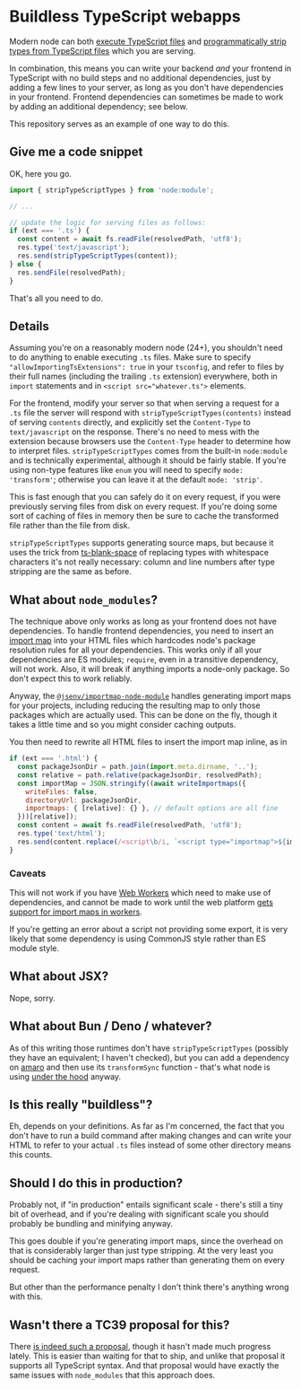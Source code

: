 # Buildless TypeScript webapps

Modern node can both [execute TypeScript files](https://nodejs.org/en/learn/typescript/run-natively) and [programmatically strip types from TypeScript files](https://nodejs.org/api/module.html#modulestriptypescripttypescode-options) which you are serving.

In combination, this means you can write your backend _and_ your frontend in TypeScript with no build steps and no additional dependencies, just by adding a few lines to your server, as long as you don't have dependencies in your frontend. Frontend dependencies can sometimes be made to work by adding an additional dependency; see below.

This repository serves as an example of one way to do this.

## Give me a code snippet

OK, here you go.

```ts
import { stripTypeScriptTypes } from 'node:module';

// ...

// update the logic for serving files as follows:
if (ext === '.ts') {
  const content = await fs.readFile(resolvedPath, 'utf8');
  res.type('text/javascript');
  res.send(stripTypeScriptTypes(content));
} else {
  res.sendFile(resolvedPath);
}
```

That's all you need to do.

## Details

Assuming you're on a reasonably modern node (24+), you shouldn't need to do anything to enable executing `.ts` files. Make sure to specify `"allowImportingTsExtensions": true` in your `tsconfig`, and refer to files by their full names (including the trailing `.ts` extension) everywhere, both in `import` statements and in `<script src="whatever.ts">` elements.

For the frontend, modify your server so that when serving a request for a `.ts` file the server will respond with `stripTypeScriptTypes(contents)` instead of serving `contents` directly, and explicitly set the `Content-Type` to `text/javascript` on the response. There's no need to mess with the extension because browsers use the `Content-Type` header to determine how to interpret files. `stripTypeScriptTypes` comes from the built-in `node:module` and is technically experimental, although it should be fairly stable. If you're using non-type features like `enum` you will need to specify `mode: 'transform'`; otherwise you can leave it at the default `mode: 'strip'`.

This is fast enough that you can safely do it on every request, if you were previously serving files from disk on every request. If you're doing some sort of caching of files in memory then be sure to cache the transformed file rather than the file from disk.

`stripTypeScriptTypes` supports generating source maps, but because it uses the trick from [ts-blank-space](https://github.com/bloomberg/ts-blank-space) of replacing types with whitespace characters it's not really necessary: column and line numbers after type stripping are the same as before.

## What about `node_modules`?

The technique above only works as long as your frontend does not have dependencies. To handle frontend dependencies, you need to insert an [import map](https://developer.mozilla.org/en-US/docs/Web/HTML/Reference/Elements/script/type/importmap) into your HTML files which hardcodes node's package resolution rules for all your dependencies. This works only if all your dependencies are ES modules; `require`, even in a transitive dependency, will not work. Also, it will break if anything imports a node-only package. So don't expect this to work reliably.

Anyway, the [`@jsenv/importmap-node-module`](https://www.npmjs.com/package/@jsenv/importmap-node-module) handles generating import maps for your projects, including reducing the resulting map to only those packages which are actually used. This can be done on the fly, though it takes a little time and so you might consider caching outputs.

You then need to rewrite all HTML files to insert the import map inline, as in

```js
if (ext === '.html') {
  const packageJsonDir = path.join(import.meta.dirname, '..');
  const relative = path.relative(packageJsonDir, resolvedPath);
  const importMap = JSON.stringify((await writeImportmaps({
    writeFiles: false,
    directoryUrl: packageJsonDir,
    importmaps: { [relative]: {} }, // default options are all fine
  }))[relative]);
  const content = await fs.readFile(resolvedPath, 'utf8');
  res.type('text/html');
  res.send(content.replace(/<script\b/i, `<script type="importmap">${importMap}</script><script`));
}
```

### Caveats

This will not work if you have [Web Workers](https://developer.mozilla.org/en-US/docs/Web/API/Worker) which need to make use of dependencies, and cannot be made to work until the web platform [gets support for import maps in workers](https://github.com/whatwg/html/pull/10858).

If you're getting an error about a script not providing some export, it is very likely that some dependency is using CommonJS style rather than ES module style.

## What about JSX?

Nope, sorry.

## What about Bun / Deno / whatever?

As of this writing those runtimes don't have `stripTypeScriptTypes` (possibly they have an equivalent; I haven't checked), but you can add a dependency on [amaro](https://www.npmjs.com/package/amaro) and then use its `transformSync` function - that's what node is using [under the hood](https://github.com/nodejs/node/blob/793a2792d5777cd59ec150e445196ffbabbc1421/lib/internal/modules/typescript.js#L47-L48) anyway.

## Is this really "buildless"?

Eh, depends on your definitions. As far as I'm concerned, the fact that you don't have to run a build command after making changes and can write your HTML to refer to your actual `.ts` files instead of some other directory means this counts.

## Should I do this in production?

Probably not, if "in production" entails significant scale - there's still a tiny bit of overhead, and if you're dealing with significant scale you should probably be bundling and minifying anyway.

This goes double if you're generating import maps, since the overhead on that is considerably larger than just type stripping. At the very least you should be caching your import maps rather than generating them on every request.

But other than the performance penalty I don't think there's anything wrong with this.

## Wasn't there a TC39 proposal for this?

There [is indeed such a proposal](https://github.com/tc39/proposal-type-annotations), though it hasn't made much progress lately. This is easier than waiting for that to ship, and unlike that proposal it supports all TypeScript syntax. And that proposal would have exactly the same issues with `node_modules` that this approach does.
